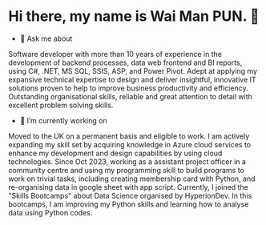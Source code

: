 # Hi there, my name is Wai Man PUN. 👋

* 💬 Ask me about

Software developer with more than 10 years of experience in the development of backend processes, data web frontend and BI reports, using C#, .NET, MS SQL, SSIS, ASP, and Power Pivot. Adept at applying my expansive technical expertise to design and deliver insightful, innovative IT solutions proven to help to improve business productivity and efficiency. Outstanding organisational skills, reliable and great attention to detail with excellent problem solving skills.

* 🔭 I’m currently working on

Moved to the UK on a permanent basis and eligible to work. I am actively expanding my skill set by acquiring knowledge in Azure cloud services to enhance my
development and design capabilities by using cloud technologies. Since Oct 2023, working as a assistant project officer in a community centre and using my programming skill to build programs to work on trivial tasks, including creating membership card with Python, and re-organising data in google sheet with app script. Currently, I joined the "Skills Bootcamps" about Data Science organised by HyperionDev. In this bootcamps, I am improving my Python skills and learning how to analyse data using Python codes.

<!--
**mandypun/mandypun** is a ✨ _special_ ✨ repository because its `README.md` (this file) appears on your GitHub profile.

Here are some ideas to get you started:

- 🔭 I’m currently working on ...
- 🌱 I’m currently learning ...
- 👯 I’m looking to collaborate on ...
- 🤔 I’m looking for help with ...
- 💬 Ask me about ...
- 📫 How to reach me: ...
- 😄 Pronouns: ...
- ⚡ Fun fact: ...
-->
